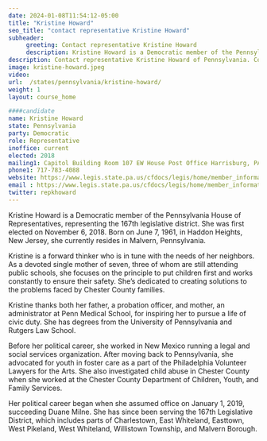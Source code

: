 ```yaml
---
date: 2024-01-08T11:54:12-05:00
title: "Kristine Howard"
seo_title: "contact representative Kristine Howard"
subheader:
     greeting: Contact representative Kristine Howard
     description: Kristine Howard is a Democratic member of the Pennsylvania House of Representatives, representing the 167th legislative district. She was first elected on November 6, 2018. Born on June 7, 1961, in Haddon Heights, New Jersey, she currently resides in Malvern, Pennsylvania.
description: Contact representative Kristine Howard of Pennsylvania. Contact information for Kristine Howard includes email address, phone number, and mailing address.
image: kristine-howard.jpeg
video:
url:  /states/pennsylvania/kristine-howard/
weight: 1
layout: course_home

####candidate
name: Kristine Howard
state: Pennsylvania
party: Democratic
role: Representative
inoffice: current
elected: 2018
mailing1: Capitol Building Room 107 EW House Post Office Harrisburg, PA 17120
phone1: 717-783-4088
website: https://www.legis.state.pa.us/cfdocs/legis/home/member_information/House_bio.cfm?id=1856/
email : https://www.legis.state.pa.us/cfdocs/legis/home/member_information/House_bio.cfm?id=1856/
twitter: repkhoward
---
```


Kristine Howard is a Democratic member of the Pennsylvania House of Representatives, representing the 167th legislative district. She was first elected on November 6, 2018. Born on June 7, 1961, in Haddon Heights, New Jersey, she currently resides in Malvern, Pennsylvania.

Kristine is a forward thinker who is in tune with the needs of her neighbors. As a devoted single mother of seven, three of whom are still attending public schools, she focuses on the principle to put children first and works constantly to ensure their safety. She’s dedicated to creating solutions to the problems faced by Chester County families.

Kristine thanks both her father, a probation officer, and mother, an administrator at Penn Medical School, for inspiring her to pursue a life of civic duty. She has degrees from the University of Pennsylvania and Rutgers Law School.

Before her political career, she worked in New Mexico running a legal and social services organization. After moving back to Pennsylvania, she advocated for youth in foster care as a part of the Philadelphia Volunteer Lawyers for the Arts. She also investigated child abuse in Chester County when she worked at the Chester County Department of Children, Youth, and Family Services.

Her political career began when she assumed office on January 1, 2019, succeeding Duane Milne. She has since been serving the 167th Legislative District, which includes parts of Charlestown, East Whiteland, Easttown, West Pikeland, West Whiteland, Willistown Township, and Malvern Borough.
